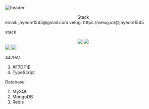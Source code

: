 ![header](https://capsule-render.vercel.app/api?type=wave&&color=auto&height=300&section=header&text=Welcome&fontSize=90)
<!---->
<div align='center'> Stack </div>
email: jhyeom1545@gmail.com
velog: https://velog.io/@jhyeom1545

stack
<div align='center'> <img src="https://img.shields.io/badge/JavaScript-F7DF1E?style=for-the-badge&logo=JavaScript&logoColor=white"> <img src="https://img.shields.io/badge/TypeScript-3178C6?style=for-the-badge&logo=TypeScript&logoColor=white"></div>

<img src="https://img.shields.io/badge/MySQL-4479A1?style=for-the-badge&logo=MySQL&logoColor=white">

<img src="https://img.shields.io/badge/MongoDB-47A248?style=for-the-badge&logo=MongoDB&logoColor=white">



4479A1

3. #F7DF1E
4. TypeScript

Database
1. MySQL
2. MongoDB
3. Redis



